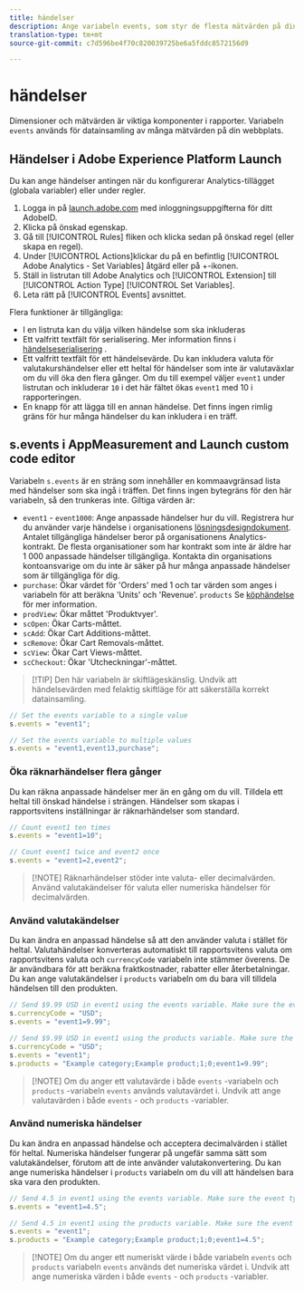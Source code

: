 ```yaml
---
title: händelser
description: Ange variabeln events, som styr de flesta mätvärden på din webbplats.
translation-type: tm+mt
source-git-commit: c7d596be4f70c820039725be6a5fddc8572156d9

---
```



# händelser

Dimensioner och mätvärden är viktiga komponenter i rapporter. Variabeln `events` används för datainsamling av många mätvärden på din webbplats.

## Händelser i Adobe Experience Platform Launch

Du kan ange händelser antingen när du konfigurerar Analytics-tillägget (globala variabler) eller under regler.

1. Logga in på [launch.adobe.com](https://launch.adobe.com) med inloggningsuppgifterna för ditt AdobeID.
2. Klicka på önskad egenskap.
3. Gå till [!UICONTROL Rules] fliken och klicka sedan på önskad regel (eller skapa en regel).
4. Under [!UICONTROL Actions]klickar du på en befintlig [!UICONTROL Adobe Analytics - Set Variables] åtgärd eller på +-ikonen.
5. Ställ in listrutan till Adobe Analytics och [!UICONTROL Extension] till [!UICONTROL Action Type] [!UICONTROL Set Variables].
6. Leta rätt på [!UICONTROL Events] avsnittet.

Flera funktioner är tillgängliga:

* I en listruta kan du välja vilken händelse som ska inkluderas
* Ett valfritt textfält för serialisering. Mer information finns i [händelseserialisering](event-serialization.md) .
* Ett valfritt textfält för ett händelsevärde. Du kan inkludera valuta för valutakurshändelser eller ett heltal för händelser som inte är valutaväxlar om du vill öka den flera gånger. Om du till exempel väljer `event1` under listrutan och inkluderar `10` i det här fältet ökas `event1` med 10 i rapporteringen.
* En knapp för att lägga till en annan händelse. Det finns ingen rimlig gräns för hur många händelser du kan inkludera i en träff.

## s.events i AppMeasurement and Launch custom code editor

Variabeln `s.events` är en sträng som innehåller en kommaavgränsad lista med händelser som ska ingå i träffen. Det finns ingen bytegräns för den här variabeln, så den trunkeras inte. Giltiga värden är:

* `event1` - `event1000`: Ange anpassade händelser hur du vill. Registrera hur du använder varje händelse i organisationens [lösningsdesigndokument](../../../prepare/solution-design.md). Antalet tillgängliga händelser beror på organisationens Analytics-kontrakt. De flesta organisationer som har kontrakt som inte är äldre har 1 000 anpassade händelser tillgängliga. Kontakta din organisations kontoansvarige om du inte är säker på hur många anpassade händelser som är tillgängliga för dig.
* `purchase`: Ökar värdet för &#39;Orders&#39; med 1 och tar värden som anges i variabeln för att beräkna &#39;Units&#39; och &#39;Revenue&#39;. `products` Se [köphändelse](event-purchase.md) för mer information.
* `prodView`: Ökar måttet &#39;Produktvyer&#39;.
* `scOpen`: Ökar Carts-måttet.
* `scAdd`: Ökar Cart Additions-måttet.
* `scRemove`: Ökar Cart Removals-måttet.
* `scView`: Ökar Cart Views-måttet.
* `scCheckout`: Ökar &#39;Utcheckningar&#39;-måttet.

> [!TIP] Den här variabeln är skiftlägeskänslig. Undvik att händelsevärden med felaktig skiftläge för att säkerställa korrekt datainsamling.

```js
// Set the events variable to a single value
s.events = "event1";

// Set the events variable to multiple values
s.events = "event1,event13,purchase";
```

### Öka räknarhändelser flera gånger

Du kan räkna anpassade händelser mer än en gång om du vill. Tilldela ett heltal till önskad händelse i strängen. Händelser som skapas i rapportsvitens inställningar är räknarhändelser som standard.

```js
// Count event1 ten times
s.events = "event1=10";

// Count event1 twice and event2 once
s.events = "event1=2,event2";
```

> [!NOTE] Räknarhändelser stöder inte valuta- eller decimalvärden. Använd valutakändelser för valuta eller numeriska händelser för decimalvärden.

### Använd valutakändelser

Du kan ändra en anpassad händelse så att den använder valuta i stället för heltal. Valutahändelser konverteras automatiskt till rapportsvitens valuta om rapportsvitens valuta och `currencyCode` variabeln inte stämmer överens. De är användbara för att beräkna fraktkostnader, rabatter eller återbetalningar. Du kan ange valutakändelser i `products` variabeln om du bara vill tilldela händelsen till den produkten.

```js
// Send $9.99 USD in event1 using the events variable. Make sure the event type for event1 is Currency in report suite settings
s.currencyCode = "USD";
s.events = "event1=9.99";

// Send $9.99 USD in event1 using the products variable. Make sure the event type for event1 is Currency in report suite settings
s.currencyCode = "USD";
s.events = "event1";
s.products = "Example category;Example product;1;0;event1=9.99";
```

> [!NOTE] Om du anger ett valutavärde i både `events` -variabeln och `products` -variabeln `events` används valutavärdet i. Undvik att ange valutavärden i både `events` - och `products` -variabler.

### Använd numeriska händelser

Du kan ändra en anpassad händelse och acceptera decimalvärden i stället för heltal. Numeriska händelser fungerar på ungefär samma sätt som valutakändelser, förutom att de inte använder valutakonvertering. Du kan ange numeriska händelser i `products` variabeln om du vill att händelsen bara ska vara den produkten.

```js
// Send 4.5 in event1 using the events variable. Make sure the event type for event1 is Numeric in report suite settings
s.events = "event1=4.5";

// Send 4.5 in event1 using the products variable. Make sure the event type for event1 is Numeric in report suite settings
s.events = "event1";
s.products = "Example category;Example product;1;0;event1=4.5";
```

> [!NOTE] Om du anger ett numeriskt värde i både variabeln `events` och `products` variabeln `events` används det numeriska värdet i. Undvik att ange numeriska värden i både `events` - och `products` -variabler.
